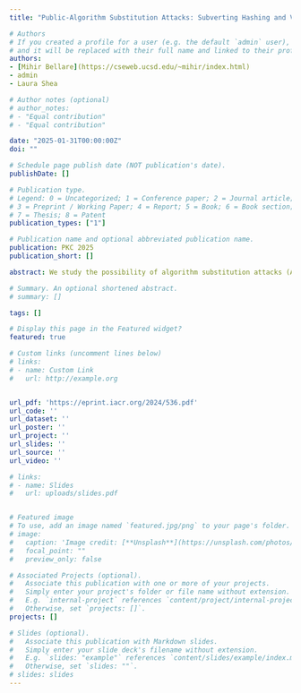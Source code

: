 ```yaml
---
title: "Public-Algorithm Substitution Attacks: Subverting Hashing and Verification"

# Authors
# If you created a profile for a user (e.g. the default `admin` user), write the username (folder name) here 
# and it will be replaced with their full name and linked to their profile.
authors:
- [Mihir Bellare](https://cseweb.ucsd.edu/~mihir/index.html)
- admin
- Laura Shea

# Author notes (optional)
# author_notes:
# - "Equal contribution"
# - "Equal contribution"

date: "2025-01-31T00:00:00Z"
doi: ""

# Schedule page publish date (NOT publication's date).
publishDate: []

# Publication type.
# Legend: 0 = Uncategorized; 1 = Conference paper; 2 = Journal article;
# 3 = Preprint / Working Paper; 4 = Report; 5 = Book; 6 = Book section;
# 7 = Thesis; 8 = Patent
publication_types: ["1"]

# Publication name and optional abbreviated publication name.
publication: PKC 2025
publication_short: []

abstract: We study the possibility of algorithm substitution attacks (ASAs) on functions with no secret-key material, such as hash functions, and verification algorithms of signature schemes and proof systems. We consider big-brother’s goal to be three-fold{:} It desires utility (it can break the scheme), exclusivity (nobody else can) and undetectability (outsiders can’t detect its presence). We start with a general setting in which big-brother is aiming to subvert an arbitrary public function. We give, in this setting, strong definitions for the three goals. We then present a general construction of an ASA, and prove that it meets these definitions. We use this to derive, as applications, ASAs on hash functions, signature schemes and proof systems. As a further application of the first two, we give an ASA on X.509 certificates. While ASAs were traditionally confined to exfiltrating secret keys, our work shows that they are possible and effective at subverting public functions where there are no keys to exfiltrate. Our constructions serve to help defenders and developers identify potential attacks by illustrating how they might be built.

# Summary. An optional shortened abstract.
# summary: []

tags: []

# Display this page in the Featured widget?
featured: true

# Custom links (uncomment lines below)
# links:
# - name: Custom Link
#   url: http://example.org


url_pdf: 'https://eprint.iacr.org/2024/536.pdf'
url_code: ''
url_dataset: ''
url_poster: ''
url_project: ''
url_slides: ''
url_source: ''
url_video: ''

# links:
# - name: Slides
#   url: uploads/slides.pdf


# Featured image
# To use, add an image named `featured.jpg/png` to your page's folder. 
# image:
#   caption: 'Image credit: [**Unsplash**](https://unsplash.com/photos/pLCdAaMFLTE)'
#   focal_point: ""
#   preview_only: false

# Associated Projects (optional).
#   Associate this publication with one or more of your projects.
#   Simply enter your project's folder or file name without extension.
#   E.g. `internal-project` references `content/project/internal-project/index.md`.
#   Otherwise, set `projects: []`.
projects: []

# Slides (optional).
#   Associate this publication with Markdown slides.
#   Simply enter your slide deck's filename without extension.
#   E.g. `slides: "example"` references `content/slides/example/index.md`.
#   Otherwise, set `slides: ""`.
# slides: slides
---
```

